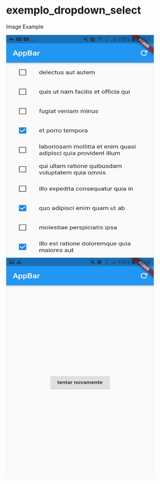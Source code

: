 # exemplo_dropdown_select

Image Example

<img src="github/image_readme_1.jpg" width="400" height="600">
<img src="github/image_readme_2.jpg" width="400" height="600">